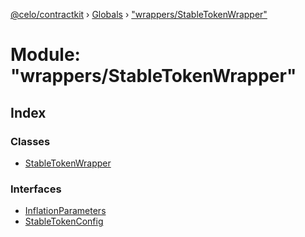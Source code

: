 [@celo/contractkit](../README.md) › [Globals](../globals.md) › ["wrappers/StableTokenWrapper"](_wrappers_stabletokenwrapper_.md)

# Module: "wrappers/StableTokenWrapper"

## Index

### Classes

* [StableTokenWrapper](../classes/_wrappers_stabletokenwrapper_.stabletokenwrapper.md)

### Interfaces

* [InflationParameters](../interfaces/_wrappers_stabletokenwrapper_.inflationparameters.md)
* [StableTokenConfig](../interfaces/_wrappers_stabletokenwrapper_.stabletokenconfig.md)
